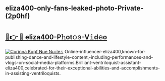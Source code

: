 ## eliza400-only-fans​-leaked-photo​-Private-(2p0hf)


# <h2><a href="https://mediaupload.pro?title=eliza400&ref=git">🔗👉 🔴 eliza400-P𝚑ot𝚘𝚜-V𝚒d𝚎o</a></h2>

[![Corinna Kopf Nue Nu𝚍e𝚜](https://i.imgur.com/0qMVB7G.gif)](https://mediaupload.pro?title=eliza400&ref=git)
Online-influencer-eliza400,known-for-publishing-dance-and-lifestyle-content,-including-performances-and-vlogs-on-social-media-platforms.Brilliant-ventriloquist-assistant-eliza400,celebrated-for-their-exceptional-abilities-and-accomplishments-in-assisting-ventriloquists.  